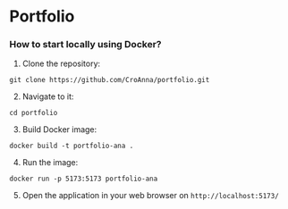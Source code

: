 # Portfolio

### How to start locally using Docker?

1. Clone the repository:

```
git clone https://github.com/CroAnna/portfolio.git
```

2. Navigate to it:

```
cd portfolio
```

3. Build Docker image:
   
```
docker build -t portfolio-ana .
```

4. Run the image:
```
docker run -p 5173:5173 portfolio-ana
```

5. Open the application in your web browser on `http://localhost:5173/`
